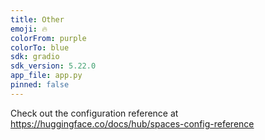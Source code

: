 ```yaml
---
title: Other
emoji: 🔥
colorFrom: purple
colorTo: blue
sdk: gradio
sdk_version: 5.22.0
app_file: app.py
pinned: false
---
```


Check out the configuration reference at https://huggingface.co/docs/hub/spaces-config-reference
